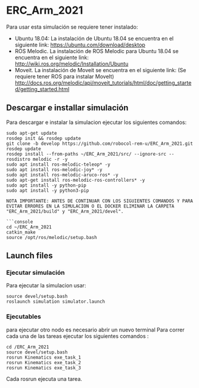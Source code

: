 # ERC_Arm_2021
Para usar esta simulación se requiere tener instalado:
- Ubuntu 18.04:
La instalación de Ubuntu 18.04 se encuentra en el siguiente link:
https://ubuntu.com/download/desktop
- ROS Melodic. 
La instalación de ROS Melodic para Ubuntu 18.04 se encuentra en el siguiente link: 
http://wiki.ros.org/melodic/Installation/Ubuntu
- Moveit. 
La instalación de Moveit se encuentra en el siguiente link: (Se requiere tener ROS para instalar MoveIt) 
http://docs.ros.org/melodic/api/moveit_tutorials/html/doc/getting_started/getting_started.html

## Descargar e installar simulación

Para descargar e instalar la simulacion ejecutar los siguientes comandos:


```console
sudo apt-get update
rosdep init && rosdep update
git clone -b develop https://github.com/robocol-rem-u/ERC_Arm_2021.git
rosdep update
rosdep install --from-paths ~/ERC_Arm_2021/src/ --ignore-src --rosdistro melodic -r -y
sudo apt install ros-melodic-teleop* -y
sudo apt install ros-melodic-joy* -y
sudo apt install ros-melodic-aruco-ros* -y
sudo apt-get install ros-melodic-ros-controllers* -y
sudo apt install -y python-pip
sudo apt install -y python3-pip

NOTA IMPORTANTE: ANTES DE CONTINUAR CON LOS SIGUIENTES COMANDOS Y PARA EVITAR ERRORES EN LA SIMULACION O EL DOCKER ELIMINAR LA CARPETA "ERC_Arm_2021/build" y "ERC_Arm_2021/devel".  

```console
cd ~/ERC_Arm_2021
catkin_make
source /opt/ros/melodic/setup.bash
```
## Launch files

### Ejecutar simulación


Para ejecutar la simulacion usar:

```console
source devel/setup.bash
roslaunch simulation simulator.launch
```

### Ejecutables

para ejecutar otro nodo es necesario abrir un nuevo terminal
Para correr cada una de las tareas ejecutar los siguientes comandos :

 ```console
cd /ERC_Arm_2021
source devel/setup.bash
rosrun Kinematics exe_task_1
rosrun Kinematics exe_task_2
rosrun Kinematics exe_task_3
```
Cada rosrun ejecuta una tarea.


